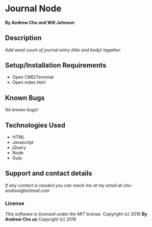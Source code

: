 # Journal Node

#### By Andrew Cho and Will Johnson

## Description  
_Add word count of journal entry (title and body) together._

## Setup/Installation Requirements
*  Open CMD/Terminal
* Open index.html

## Known Bugs
_No known bugs!_  

## Technologies Used  
* HTML
* Javascript
* jQuery
* Node
* Gulp


## Support and contact details
_If any contact is needed you can reach me at my email at cho-andrew@hotmail.com_  

### License  
*This software is licensed under the MIT license.*  Copyright (c) 2016 **By Andrew Cho**
**_us_** Copyright (c) 2016
